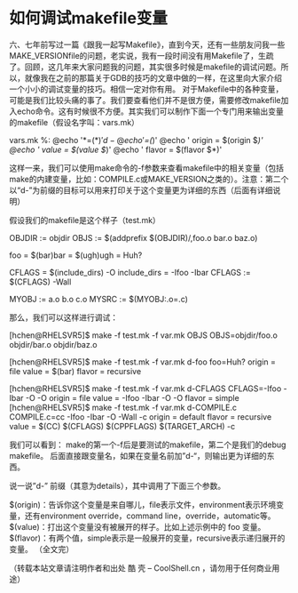 # 如何调试makefile变量
六、七年前写过一篇《跟我一起写Makefile》，直到今天，还有一些朋友问我一些MAKE_VERSIONfile的问题，老实说，我有一段时间没有用Makefile了，生疏了。回顾，这几年来大家问题我的问题，其实很多时候是makefile的调试问题。所以，就像我在之前的那篇关于GDB的技巧的文章中做的一样，在这里向大家介绍一个小小的调试变量的技巧。相信一定对你有用。
对于Makefile中的各种变量，可能是我们比较头痛的事了。我们要查看他们并不是很方便，需要修改makefile加入echo命令。这有时候很不方便。其实我们可以制作下面一个专门用来输出变量的makefile（假设名字叫：vars.mk）

vars.mk
%:
    @echo '$*=$($*)'
d-%:
	@echo '$*=$($*)'
	@echo '  origin = $(origin $*)'
	@echo '   value = $(value  $*)'
	@echo '  flavor = $(flavor $*)'

这样一来，我们可以使用make命令的-f参数来查看makefile中的相关变量（包括make的内建变量，比如：COMPILE.c或MAKE_VERSION之类的）。注意：第二个以“d-”为前缀的目标可以用来打印关于这个变量更为详细的东西（后面有详细说明）

假设我们的makefile是这个样子（test.mk）

OBJDIR := objdir
OBJS := $(addprefix $(OBJDIR)/,foo.o bar.o baz.o)

foo = $(bar)bar = $(ugh)ugh = Huh?

CFLAGS = $(include_dirs) -O
include_dirs = -Ifoo -Ibar
CFLAGS := $(CFLAGS) -Wall

MYOBJ := a.o b.o c.o
MYSRC := $(MYOBJ:.o=.c)

那么，我们可以这样进行调试：


[hchen@RHELSVR5]$ make -f test.mk -f var.mk OBJS
OBJS=objdir/foo.o objdir/bar.o objdir/baz.o

[hchen@RHELSVR5]$ make -f test.mk -f var.mk d-foo
foo=Huh?
origin = file
value = $(bar)
flavor = recursive

[hchen@RHELSVR5]$ make -f test.mk -f var.mk d-CFLAGS
CFLAGS=-Ifoo -Ibar -O -O
origin = file
value = -Ifoo -Ibar -O -O
flavor = simple
[hchen@RHELSVR5]$  make -f test.mk -f var.mk d-COMPILE.c
COMPILE.c=cc -Ifoo -Ibar -O -Wall   -c
origin = default
flavor = recursive
value = $(CC) $(CFLAGS) $(CPPFLAGS) $(TARGET_ARCH) -c

我们可以看到：
make的第一个-f后是要测试的makefile，第二个是我们的debug makefile。
后面直接跟变量名，如果在变量名前加”d-“，则输出更为详细的东西。

说一说”d-” 前缀（其意为details），其中调用了下面三个参数。

$(origin)：告诉你这个变量是来自哪儿，file表示文件，environment表示环境变量，还有environment override，command line，override，automatic等。
$(value)：打出这个变量没有被展开的样子。比如上述示例中的 foo 变量。
$(flavor)：有两个值，simple表示是一般展开的变量，recursive表示递归展开的变量。
（全文完）

（转载本站文章请注明作者和出处 酷 壳 – CoolShell.cn ，请勿用于任何商业用途）
